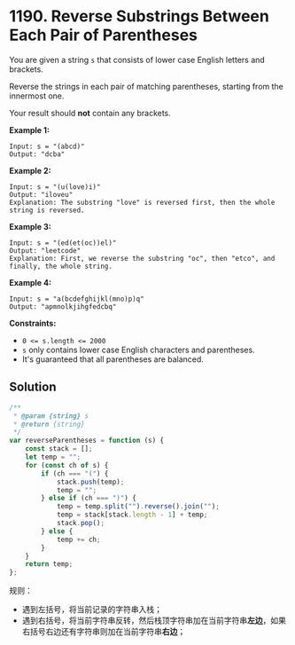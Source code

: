 # 1190. Reverse Substrings Between Each Pair of Parentheses

You are given a string `s` that consists of lower case English letters and brackets.

Reverse the strings in each pair of matching parentheses, starting from the innermost one.

Your result should **not** contain any brackets.

**Example 1:**

```
Input: s = "(abcd)"
Output: "dcba"
```

**Example 2:**

```
Input: s = "(u(love)i)"
Output: "iloveu"
Explanation: The substring "love" is reversed first, then the whole string is reversed.
```

**Example 3:**

```
Input: s = "(ed(et(oc))el)"
Output: "leetcode"
Explanation: First, we reverse the substring "oc", then "etco", and finally, the whole string.
```

**Example 4:**

```
Input: s = "a(bcdefghijkl(mno)p)q"
Output: "apmnolkjihgfedcbq"
```

**Constraints:**

-   `0 <= s.length <= 2000`
-   `s` only contains lower case English characters and parentheses.
-   It's guaranteed that all parentheses are balanced.

## Solution

```javascript
/**
 * @param {string} s
 * @return {string}
 */
var reverseParentheses = function (s) {
    const stack = [];
    let temp = "";
    for (const ch of s) {
        if (ch === "(") {
            stack.push(temp);
            temp = "";
        } else if (ch === ")") {
            temp = temp.split("").reverse().join("");
            temp = stack[stack.length - 1] + temp;
            stack.pop();
        } else {
            temp += ch;
        }
    }
    return temp;
};
```

规则：

-   遇到左括号，将当前记录的字符串入栈；
-   遇到右括号，将当前字符串反转，然后栈顶字符串加在当前字符串**左边**，如果右括号右边还有字符串则加在当前字符串**右边**；
